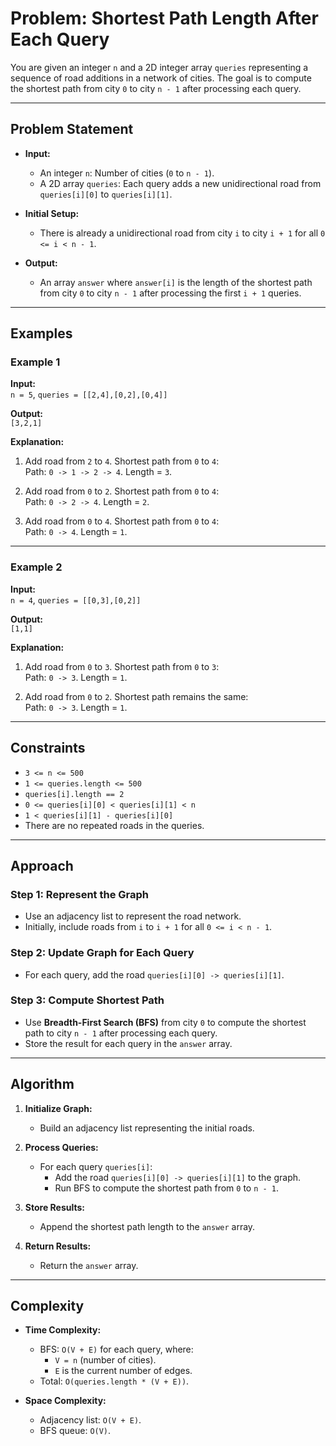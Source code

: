 # Problem: Shortest Path Length After Each Query

You are given an integer `n` and a 2D integer array `queries` representing a sequence of road additions in a network of cities. The goal is to compute the shortest path from city `0` to city `n - 1` after processing each query.

---

## Problem Statement

- **Input:**
  - An integer `n`: Number of cities (`0` to `n - 1`).
  - A 2D array `queries`: Each query adds a new unidirectional road from `queries[i][0]` to `queries[i][1]`.

- **Initial Setup:**
  - There is already a unidirectional road from city `i` to city `i + 1` for all `0 <= i < n - 1`.

- **Output:**
  - An array `answer` where `answer[i]` is the length of the shortest path from city `0` to city `n - 1` after processing the first `i + 1` queries.

---

## Examples

### Example 1

**Input:**  
`n = 5`, `queries = [[2,4],[0,2],[0,4]]`

**Output:**  
`[3,2,1]`

**Explanation:**  
1. Add road from `2` to `4`. Shortest path from `0` to `4`:  
   Path: `0 -> 1 -> 2 -> 4`. Length = `3`.

2. Add road from `0` to `2`. Shortest path from `0` to `4`:  
   Path: `0 -> 2 -> 4`. Length = `2`.

3. Add road from `0` to `4`. Shortest path from `0` to `4`:  
   Path: `0 -> 4`. Length = `1`.

---

### Example 2

**Input:**  
`n = 4`, `queries = [[0,3],[0,2]]`

**Output:**  
`[1,1]`

**Explanation:**  
1. Add road from `0` to `3`. Shortest path from `0` to `3`:  
   Path: `0 -> 3`. Length = `1`.

2. Add road from `0` to `2`. Shortest path remains the same:  
   Path: `0 -> 3`. Length = `1`.

---

## Constraints

- `3 <= n <= 500`
- `1 <= queries.length <= 500`
- `queries[i].length == 2`
- `0 <= queries[i][0] < queries[i][1] < n`
- `1 < queries[i][1] - queries[i][0]`
- There are no repeated roads in the queries.

---

## Approach

### Step 1: Represent the Graph
- Use an adjacency list to represent the road network.
- Initially, include roads from `i` to `i + 1` for all `0 <= i < n - 1`.

### Step 2: Update Graph for Each Query
- For each query, add the road `queries[i][0] -> queries[i][1]`.

### Step 3: Compute Shortest Path
- Use **Breadth-First Search (BFS)** from city `0` to compute the shortest path to city `n - 1` after processing each query.
- Store the result for each query in the `answer` array.

---

## Algorithm

1. **Initialize Graph:**
   - Build an adjacency list representing the initial roads.

2. **Process Queries:**
   - For each query `queries[i]`:
     - Add the road `queries[i][0] -> queries[i][1]` to the graph.
     - Run BFS to compute the shortest path from `0` to `n - 1`.

3. **Store Results:**
   - Append the shortest path length to the `answer` array.

4. **Return Results:**
   - Return the `answer` array.

---

## Complexity

- **Time Complexity:**  
  - BFS: `O(V + E)` for each query, where:
    - `V = n` (number of cities).
    - `E` is the current number of edges.
  - Total: `O(queries.length * (V + E))`.

- **Space Complexity:**  
  - Adjacency list: `O(V + E)`.
  - BFS queue: `O(V)`.

